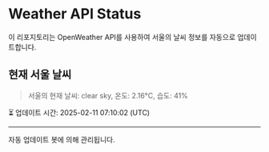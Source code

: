 
# Weather API Status

이 리포지토리는 OpenWeather API를 사용하여 서울의 날씨 정보를 자동으로 업데이트합니다.

## 현재 서울 날씨
> 서울의 현재 날씨: clear sky, 온도: 2.16°C, 습도: 41%

⏳ 업데이트 시간: 2025-02-11 07:10:02 (UTC)

---
자동 업데이트 봇에 의해 관리됩니다.
